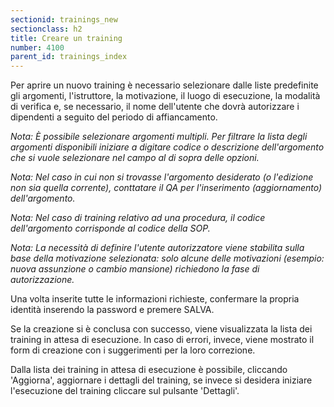 ```yaml
---
sectionid: trainings_new
sectionclass: h2
title: Creare un training
number: 4100
parent_id: trainings_index
---
```

Per aprire un nuovo training è necessario selezionare dalle liste predefinite gli argomenti, l'istruttore, la motivazione, il luogo di esecuzione, la modalità di verifica e, se necessario, il nome dell'utente che dovrà autorizzare i dipendenti a seguito del periodo di affiancamento.

_Nota: È possibile selezionare argomenti multipli. Per filtrare la lista degli argomenti disponibili iniziare a digitare codice o descrizione dell'argomento che si vuole selezionare nel campo al di sopra delle opzioni._

_Nota: Nel caso in cui non si trovasse l'argomento desiderato (o l'edizione non sia quella corrente), conttatare il QA per l'inserimento (aggiornamento) dell'argomento._

_Nota: Nel caso di training relativo ad una procedura, il codice dell'argomento corrisponde al codice della SOP._

_Nota: La necessità di definire l'utente autorizzatore viene stabilita sulla base della motivazione selezionata: solo alcune delle motivazioni (esempio: nuova assunzione o cambio mansione) richiedono la fase di autorizzazione._

Una volta inserite tutte le informazioni richieste, confermare la propria identità inserendo la password e premere SALVA.

Se la creazione si è conclusa con successo, viene visualizzata la lista dei training in attesa di esecuzione. In caso di errori, invece, viene mostrato il form di creazione con i suggerimenti per la loro correzione.

Dalla lista dei training in attesa di esecuzione è possibile, cliccando 'Aggiorna', aggiornare i dettagli del training, se invece si desidera iniziare l'esecuzione del training cliccare sul pulsante 'Dettagli'.
